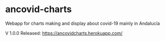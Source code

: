 # ancovid-charts
Webapp for charts making and display about covid-19 mainly in Andalucía

V 1.0.0 Released: https://ancovidcharts.herokuapp.com/ 

